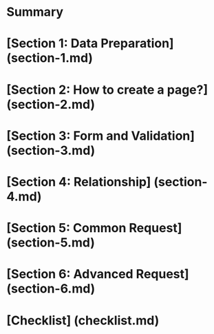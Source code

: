 # Summary

# [Section 1: Data Preparation] (section-1.md)
# [Section 2: How to create a page?] (section-2.md)
# [Section 3: Form and Validation] (section-3.md)
# [Section 4: Relationship] (section-4.md)
# [Section 5: Common Request] (section-5.md)
# [Section 6: Advanced Request] (section-6.md)
# [Checklist] (checklist.md)
